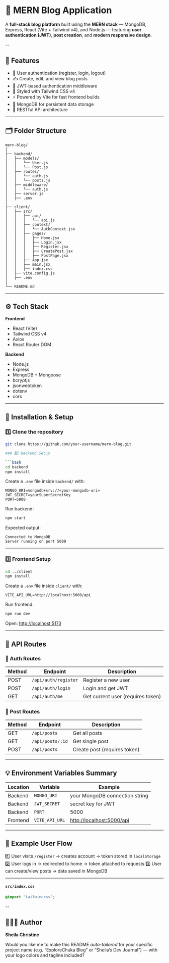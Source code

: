 
# 📰 MERN Blog Application

A **full-stack blog platform** built using the **MERN stack** — MongoDB, Express, React (Vite + Tailwind v4), and Node.js — featuring **user authentication (JWT)**, **post creation**, and **modern responsive design**.

--

## 🚀 Features

* 🔐 User authentication (register, login, logout)
* ✍️ Create, edit, and view blog posts
* 🧠 JWT-based authentication middleware
* 🌈 Styled with Tailwind CSS v4
* ⚡ Powered by Vite for fast frontend builds
* 💾 MongoDB for persistent data storage
* 🔄 RESTful API architecture

---

## 🗂️ Folder Structure

```
mern-blog/
│
├── backend/
│   ├── models/
│   │   └── User.js
│   │   └── Post.js
│   ├── routes/
│   │   └── auth.js
│   │   └── posts.js
│   ├── middleware/
│   │   └── auth.js
│   ├── server.js
│   ├── .env
│
├── client/
│   ├── src/
│   │   ├── api/
│   │   │   └── api.js
│   │   ├── context/
│   │   │   └── AuthContext.jsx
│   │   ├── pages/
│   │   │   ├── Home.jsx
│   │   │   ├── Login.jsx
│   │   │   ├── Register.jsx
│   │   │   ├── CreatePost.jsx
│   │   │   ├── PostPage.jsx
│   │   ├── App.jsx
│   │   ├── main.jsx
│   │   ├── index.css
│   ├── vite.config.js
│   ├── .env
│
└── README.md
```

---

## ⚙️ Tech Stack

**Frontend**

* React (Vite)
* Tailwind CSS v4
* Axios
* React Router DOM

**Backend**

* Node.js
* Express
* MongoDB + Mongoose
* bcryptjs
* jsonwebtoken
* dotenv
* cors

---

## 🧩 Installation & Setup

### 1️⃣ Clone the repository

```bash
git clone https://github.com/your-username/mern-blog.git

### 2️⃣ Backend Setup

```bash
cd backend
npm install
```

Create a `.env` file inside `backend/` with:

```env
MONGO_URI=mongodb+srv://<your-mongodb-uri>
JWT_SECRET=yourSuperSecretKey
PORT=5000
```

Run backend:

```bash
npm start
```

Expected output:

```
Connected to MongoDB
Server running on port 5000
```

---

### 3️⃣ Frontend Setup

```bash
cd ../client
npm install
```

Create a `.env` file inside `client/` with:

```env
VITE_API_URL=http://localhost:5000/api
```

Run frontend:

```bash
npm run dev
```

Open: [http://localhost:5173](http://localhost:5173)

---

## 🧠 API Routes

### 🔹 Auth Routes

| Method | Endpoint             | Description                       |
| ------ | -------------------- | --------------------------------- |
| POST   | `/api/auth/register` | Register a new user               |
| POST   | `/api/auth/login`    | Login and get JWT                 |
| GET    | `/api/auth/me`       | Get current user (requires token) |

### 🔹 Post Routes

| Method | Endpoint         | Description                  |
| ------ | ---------------- | ---------------------------- |
| GET    | `/api/posts`     | Get all posts                |
| GET    | `/api/posts/:id` | Get single post              |
| POST   | `/api/posts`     | Create post (requires token) |

---

## 💡 Environment Variables Summary

| Location | Variable       | Example                                                |
| -------- | -------------- | ------------------------------------------------------ |
| Backend  | `MONGO_URI`    | your MongoDB connection string                         |
| Backend  | `JWT_SECRET`   | secret key for JWT                                     |
| Backend  | `PORT`         | 5000                                                   |
| Frontend | `VITE_API_URL` | [http://localhost:5000/api](http://localhost:5000/api) |

---

## 🧱 Example User Flow

1️⃣ User visits `/register` → creates account → token stored in `localStorage`
2️⃣ User logs in → redirected to home → token attached to requests
3️⃣ User can create/view posts → data saved in MongoDB

---

#### `src/index.css`

```css
@import "tailwindcss";
```

--

## 👩🏽‍💻 Author

**Sheila Christine**

Would you like me to make this README *auto-tailored* for your specific project name (e.g. “ExploreChuka Blog” or “Sheila’s Dev Journal”) — with your logo colors and tagline included?
